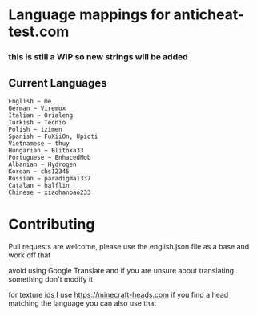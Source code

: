 # Language mappings for anticheat-test.com
### this is still a WIP so new strings will be added

## Current Languages
```
English ~ me
German ~ Viremox
Italian ~ Orialeng
Turkish ~ Tecnio
Polish ~ izimen
Spanish ~ FuXiiOn, Upioti
Vietnamese ~ thuy
Hungarian ~ Blitoka33
Portuguese ~ EnhacedMob
Albanian ~ Hydrogen
Korean ~ chs12345
Russian ~ paradigma1337
Catalan ~ halflin
Chinese ~ xiaohanbao233
```

# Contributing
Pull requests are welcome, please use the english.json file as a base and work off that

avoid using Google Translate and if you are unsure about translating something don't modify it

for texture ids I use https://minecraft-heads.com if you find a head matching the language you can also use that
